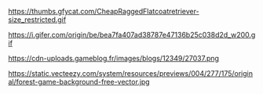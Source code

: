 https://thumbs.gfycat.com/CheapRaggedFlatcoatretriever-size_restricted.gif

https://i.gifer.com/origin/be/bea7fa407ad38787e47136b25c038d2d_w200.gif

https://cdn-uploads.gameblog.fr/images/blogs/12349/27037.png

https://static.vecteezy.com/system/resources/previews/004/277/175/original/forest-game-background-free-vector.jpg